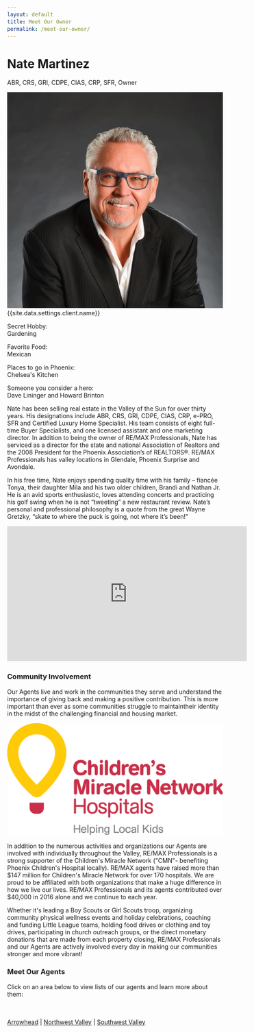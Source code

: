 ```yaml
---
layout: default
title: Meet Our Owner
permalink: /meet-our-owner/
---
```

<h1>Nate Martinez</h1>
<p>ABR, CRS, GRI, CDPE, CIAS, CRP, SFR, Owner</p>
<div class="recruiting-photo">
<span class="client-image-container">
<img src="/img/headshot.png" alt="{{site.data.settings.client.name}}" class="client-image"/>
</span>
<figcaption class="caption">{{site.data.settings.client.name}}</figcaption>
</div>

<div class="qanda">
<p><span class="author">Secret Hobby:</span><br>
<span class="quote">Gardening</span></p>

<p><span class="author">Favorite Food:</span><br>
<span class="quote">Mexican</span></p>

<p><span class="author">Places to go in Phoenix: </span><br>
<span class="quote">Chelsea's Kitchen</span></p>

<p><span class="author">Someone you consider a hero:</span><br>
<span class="quote">Dave Lininger and Howard Brinton</span></p>
</div>


<p>Nate has been selling real estate in the Valley of the Sun for over thirty years. His designations include ABR, CRS, GRI, CDPE, CIAS, CRP, e-PRO, SFR and Certified Luxury Home Specialist. His team consists of eight full-time Buyer Specialists, and one licensed assistant and one marketing director. In addition to being the owner of RE/MAX Professionals, Nate has serviced as a director for the state and national Association of Realtors and the 2008 President for the Phoenix Association’s of REALTORS®. RE/MAX Professionals has valley locations in Glendale, Phoenix Surprise and Avondale.</p>

<p>In his free time, Nate enjoys spending quality time with his family – fiancée Tonya, their daughter Mila and his two older children, Brandi and Nathan Jr. He is an avid sports enthusiastic, loves attending concerts and practicing his golf swing when he is not “tweeting” a new restaurant review. Nate’s personal and professional philosophy is a quote from the great Wayne Gretzky, “skate to where the puck is going, not where it’s been!”</p>

<iframe width="560" height="315" src="https://www.youtube.com/embed/Sql3DFsi0Eg" frameborder="0" allow="accelerometer; autoplay; encrypted-media; gyroscope; picture-in-picture" allowfullscreen></iframe>

<h3>Community Involvement</h3>
<p>Our Agents live and work in the communities they serve and understand the importance of giving back and making a positive contribution. This is more important than ever as some communities struggle to maintaintheir identity in the midst of the challenging financial and housing market.</p>

<img src="/img/CMNH.jpg" class="community">

<p>In addition to the numerous activities and organizations our Agents are involved with individually throughout the Valley, RE/MAX Professionals is a strong supporter of the Children's Miracle Network ("CMN"- benefiting Phoenix Children's Hospital locally). RE/MAX agents have raised more than $147 million for Children's Miracle Network for over 170 hospitals. We are proud to be affiliated with both organizations that make a huge difference in how we live our lives. RE/MAX Professionals and its agents contributed over $40,000 in 2016 alone and we continue to each year.</p>

<p>Whether it's leading a Boy Scouts or Girl Scouts troop, organizing community physical wellness events and holiday celebrations, coaching and funding Little League teams, holding food drives or clothing and toy drives, participating in church outreach groups, or the direct monetary donations that are made from each property closing, RE/MAX Professionals and our Agents are actively involved every day in making our communities stronger and more vibrant!</p>

<h3>Meet Our Agents</h3>
<p>Click on an area below to view lists of our agents and learn more about them:

<br><br>
<a href="https://www.remax.com/real-estate-offices/remax-professionals-glendale-az/100423313" target="_blank">Arrowhead</a> | <a href="https://www.remax.com/real-estate-offices/remax-professionals-surprise-az/100423537" target="_blank">Northwest Valley</a> | <a href="https://www.remax.com/real-estate-offices/remax-professionals-avondale-az/100423314" target="_blank">Southwest Valley</a>
</p>
